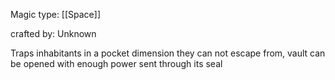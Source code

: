 Magic type: [[Space]]

crafted by: Unknown

Traps inhabitants in a pocket dimension they can not escape from, vault can be opened with enough power sent through its seal